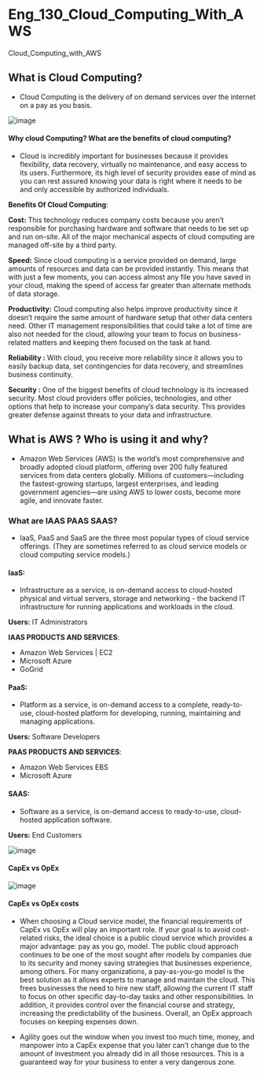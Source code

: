 # Eng_130_Cloud_Computing_With_AWS
Cloud_Computing_with_AWS

## What is Cloud Computing?
- Cloud Computing is the delivery of on demand services over the internet on a pay as you basis.


![image](https://user-images.githubusercontent.com/97250268/199235832-52f15752-2b68-4869-8de8-a063f2992e74.png)


#### Why cloud Computing? What are the benefits of cloud computing?

- Cloud is incredibly important for businesses because it provides flexibility, data recovery, virtually no maintenance, and easy access to its users. Furthermore, its high level of security provides ease of mind as you can rest assured knowing your data is right where it needs to be and only accessible by authorized individuals.

**Benefits Of Cloud Computing**:

**Cost:**
This technology reduces company costs because you aren’t responsible for purchasing hardware and software that needs to be set up and run on-site. All of the major mechanical aspects of cloud computing are managed off-site by a third party.

**Speed:**
Since cloud computing is a service provided on demand, large amounts of resources and data can be provided instantly. This means that with just a few moments, you can access almost any file you have saved in your cloud, making the speed of access far greater than alternate methods of data storage.

**Productivity:**
Cloud computing also helps improve productivity since it doesn’t require the same amount of hardware setup that other data centers need. Other IT management responsibilities that could take a lot of time are also not needed for the cloud, allowing your team to focus on business-related matters and keeping them focused on the task at hand.

**Reliability :**
With cloud, you receive more reliability since it allows you to easily backup data, set contingencies for data recovery, and streamlines business continuity. 

**Security :**
One of the biggest benefits of cloud technology is its increased security. Most cloud providers offer policies, technologies, and other options that help to increase your company’s data security. This provides greater defense against threats to your data and infrastructure.

## What is AWS ? Who is using it and why?
- Amazon Web Services (AWS) is the world’s most comprehensive and broadly adopted cloud platform, offering over 200 fully featured services from data centers globally. Millions of customers—including the fastest-growing startups, largest enterprises, and leading government agencies—are using AWS to lower costs, become more agile, and innovate faster.

### What are IAAS PAAS SAAS?
- IaaS, PaaS and SaaS are the three most popular types of cloud service offerings. (They are sometimes referred to as cloud service models or cloud computing service models.)

#### **IaaS**:
- Infrastructure as a service, is on-demand access to cloud-hosted physical and virtual servers, storage and networking - the backend IT infrastructure for running applications and workloads in the cloud. 

**Users:** IT Administrators

**IAAS PRODUCTS AND SERVICES**:
- Amazon Web Services | EC2
- Microsoft Azure
- GoGrid

#### **PaaS**: 
- Platform as a service, is on-demand access to a complete, ready-to-use, cloud-hosted platform for developing, running, maintaining and managing applications.

**Users:** Software Developers

**PAAS PRODUCTS AND SERVICES**:
- Amazon Web Services EBS
- Microsoft Azure

 #### **SAAS**:
 - Software as a service, is on-demand access to ready-to-use, cloud-hosted application software.
 
 **Users:** End Customers

![image](https://user-images.githubusercontent.com/97250268/199244090-fd95fe47-52c0-4bc4-a1b3-8897be6bac82.png)

#### CapEx vs OpEx

![image](https://user-images.githubusercontent.com/97250268/199246280-d59d8360-4435-44be-89dc-1a80fff7db6b.png)

#### CapEx vs OpEx costs
- When choosing a Cloud service model, the financial requirements of CapEx vs OpEx will play an important role. If your goal is to avoid cost-related risks, the ideal choice is a public cloud service which provides a major advantage: pay as you go, model. The public cloud approach continues to be one of the most sought after models by companies due to its security and money saving strategies that businesses experience, among others. For many organizations, a pay-as-you-go model is the best solution as it allows experts to manage and maintain the cloud. This frees businesses the need to hire new staff, allowing the current IT staff to focus on other specific day-to-day tasks and other responsibilities. In addition, it provides control over the financial course and strategy, increasing the predictability of the business. Overall, an OpEx approach focuses on keeping expenses down.

- Agility goes out the window when you invest too much time, money, and manpower into a CapEx expense that you later can’t change due to the amount of investment you already did in all those resources. This is a guaranteed way for your business to enter a very dangerous zone.

